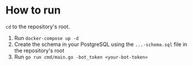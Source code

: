 # How to run

`cd` to the repository's root.

1. Run `docker-compose up -d`
2. Create the schema in your PostgreSQL using the `...-schema.sql` file in the repository's root
3. Run `go run cmd/main.go -bot_token <your-bot-token>`
